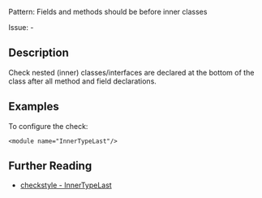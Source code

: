 Pattern: Fields and methods should be before inner classes

Issue: -

## Description

Check nested (inner) classes/interfaces are declared at the bottom of the class after all method and field declarations. 

## Examples

To configure the check: 
    
    
    <module name="InnerTypeLast"/>

## Further Reading

* [checkstyle - InnerTypeLast](http://checkstyle.sourceforge.net/config_design.html#InnerTypeLast)